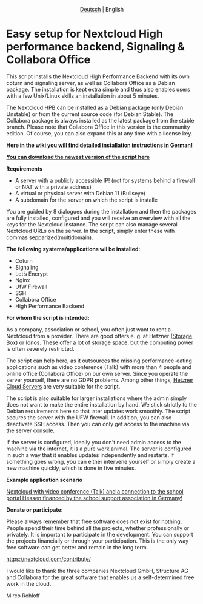 <p align="center">
  <a href="https://github.com/sunweaver/nextcloud-high-performance-backend-setup/blob/main/README.md">Deutsch</a> |
  <span>English</span>
</p>

# Easy setup for Nextcloud High performance backend, Signaling & Collabora Office


This script installs the Nextcloud High Performance Backend with its own coturn and signaling server, as well as Collabora Office as a Debian package. The installation is kept extra simple and thus also enables users with a few Unix/Linux skills an installation in about 5 minutes.

The Nextcloud HPB can be installed as a Debian package (only Debian Unstable) or from the current source code (for Debian Stable). The Collabora package is always installed as the latest package from the stable branch. Please note that Collabora Office in this version is the community edition. Of course, you can also expand this at any time with a license key.

[**Here in the wiki you will find detailed installation instructions in German!**](https://github.com/sunweaver/nextcloud-high-performance-backend-setup/wiki/02-Setup-Script)

[**You can download the newest version of the script here**](https://github.com/sunweaver/nextcloud-high-performance-backend-setup/releases)

**Requirements**

* A server with a publicly accessible IP! (not for systems behind a firewall or NAT with a private address)
* A virtual or physical server with Debian 11 (Bullseye)
* A subdomain for the server on which the script is installe

You are guided by 8 dialogues during the installation and then the packages are fully installed, configured and you will receive an overview with all the keys for the Nextcloud instance. The script can also manage several Nextcloud URLs on the server. In the script, simply enter these with commas sepparized(multidomain).


**The following systems/applications wil be installed:**

* Coturn
* Signaling
* Let’s Encrypt
* Nginx
* UfW Firewall
* SSH
* Collabora Office
* High Performance Backend

 
 

**For whom the script is intended:**

As a company, association or school, you often just want to rent a Nextcloud from a provider. There are good offers e. g. at Hetzner ([Storage Box](https://www.hetzner.com/de/storage/storage-box)) or Ionos. These offer a lot of storage space, but the computing power is often severely restricted.

The script can help here, as it outsources the missing performance-eating applications such as video conference (Talk) with more than 4 people and online office (Collabora Office) on our own server. Since you operate the server yourself, there are no GDPR problems. Among other things, [Hetzner Cloud Servers](https://www.hetzner.com/de/cloud) are very suitable for the script.

The script is also suitable for larger installations where the admin simply does not want to make the entire installation by hand. We stick strictly to the Debian requirements here so that later updates work smoothly. The script secures the server with the UFW firewall. In addition, you can also deactivate SSH access. Then you can only get access to the machine via the server console.

If the server is configured, ideally you don't need admin access to the machine via the internet, it is a pure work animal. The server is configured in such a way that it enables updates independently and restarts. If something goes wrong, you can either intervene yourself or simply create a new machine quickly, which is done in five minutes.


**Example application scenario**

[Nextcloud with video conference (Talk) and a connection to the school portal Hessen financed by the school support association in Germany!](https://github.com/sunweaver/nextcloud-high-performance-backend-setup/wiki/05-Bsp-Anwendungen)

 
**Donate or participate:**

Please always remember that free software does not exist for nothing. People spend their time behind all the projects, whether professionally or privately. It is important to participate in the development. You can support the projects financially or through your participation. This is the only way free software can get better and remain in the long term.

<https://nextcloud.com/contribute/>

I would like to thank the three companies Nextcloud GmbH, Structure AG and Collabora for the great software that enables us a self-determined free work in the cloud.

Mirco Rohloff
